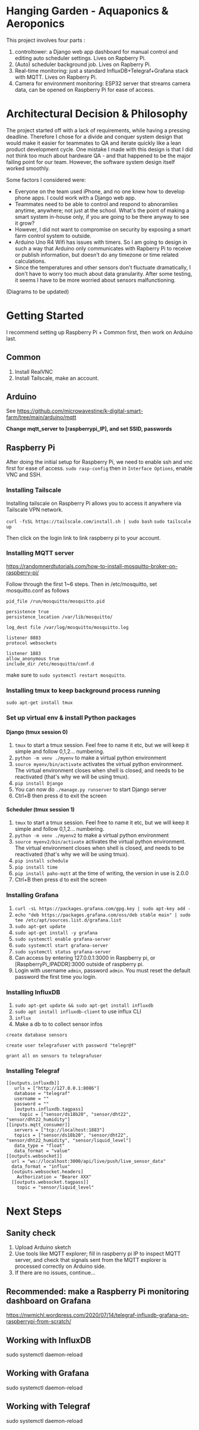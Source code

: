 # Hanging Garden - Aquaponics & Aeroponics

This project involves four parts :

1. controltower: a Django web app dashboard for manual control and editing auto scheduler settings. Lives on Rapberry Pi.
2. (Auto) scheduler background job. Lives on Rapberry Pi.
3. Real-time monitoring: just a standard InfluxDB+Telegraf+Grafana stack with MQTT. Lives on Rapberry Pi.
4. Camera for environment monitoring: ESP32 server that streams camera data, can be opened on Raspberry Pi for ease of access.

# Architectural Decision & Philosophy

The project started off with a lack of requirements, while having a pressing deadline. Therefore I chose for a divide and conquer system design that would make it easier for teammates to QA and iterate quickly like a lean product development cycle. One mistake I made with this design is that I did not think too much about hardware QA - and that happened to be the major failing point for our team. However, the software system design itself worked smoothly.

Some factors I considered were:

- Everyone on the team used iPhone, and no one knew how to develop phone apps. I could work with a Django web app.
- Teammates need to be able to control and respond to abnoramlies anytime, anywhere; not just at the school. What's the point of making a smart system in-house only, if you are going to be there anyway to see it grow?
- However, I did not want to compromise on security by exposing a smart farm control system to outside.
- Arduino Uno R4 Wifi has issues with timers. So I am going to design in such a way that Arduino only communicates with Rapberry Pi to receive or publish information, but doesn't do any timezone or time related calculations.
- Since the temperatures and other sensors don't fluctuate dramatically, I don't have to worry too much about data granularity. After some testing, it seems I have to be more worried about sensors malfunctioning.

(Diagrams to be updated)

# Getting Started

I recommend setting up Raspberry Pi + Common first, then work on Arduino last.

## Common

1. Install RealVNC
2. Install Tailscale, make an account.

## Arduino

See https://github.com/microwavestine/k-digital-smart-farm/tree/main/arduino/mqtt

**Change mqtt_server to [raspberrypi_IP], and set SSID, passwords**

## Raspberry Pi

After doing the initial setup for Raspberry Pi, we need to enable ssh and vnc first for ease of access. `sudo rasp-config` then in `Interface Options`, enable VNC and SSH.

### Installing Tailscale

Installing tailscale on Raspberry Pi allows you to access it anywhere via Tailscale VPN network.

`curl -fsSL https://tailscale.com/install.sh | sudo bash`
`sudo tailscale up`

Then click on the login link to link raspberry pi to your account.

### Installing MQTT server

https://randomnerdtutorials.com/how-to-install-mosquitto-broker-on-raspberry-pi/

Follow through the first 1~6 steps. Then in /etc/mosquitto, set mosquitto.conf as follows

```
pid_file /run/mosquitto/mosquitto.pid

persistence true
persistence_location /var/lib/mosquitto/

log_dest file /var/log/mosquitto/mosquitto.log

listener 8883
protocol websockets

listener 1883
allow_anonymous true
include_dir /etc/mosquitto/conf.d
```

make sure to `sudo systemctl restart mosquitto`.

### Installing tmux to keep background process running
`sudo apt-get install tmux`

### Set up virtual env & install Python packages
#### Django (tmux session 0)
1. `tmux` to start a tmux session. Feel free to name it etc, but we will keep it simple and follow 0,1,2... numbering.
2. `python -m venv ./myenv` to make a virtual python environment
3. `source myenv/bin/activate` activates the virtual python environment. The virtual environment closes when shell is closed, and needs to be reactivated (that's why we will be using tmux).
4. `pip install Django`
5. You can now do `./manage.py runserver` to start Django server
6. Ctrl+B then press d to exit the screen

#### Scheduler (tmux session 1)
1. `tmux` to start a tmux session. Feel free to name it etc, but we will keep it simple and follow 0,1,2... numbering.
2. `python -m venv ./myenv2` to make a virtual python environment
3. `source myenv2/bin/activate` activates the virtual python environment. The virtual environment closes when shell is closed, and needs to be reactivated (that's why we will be using tmux).
4. `pip install schedule`
5. `pip install time`
6. `pip install paho-mqtt` at the time of writing, the version in use is 2.0.0
6. Ctrl+B then press d to exit the screen

### Installing Grafana
1. `curl -sL https://packages.grafana.com/gpg.key | sudo apt-key add -`
2. `echo "deb https://packages.grafana.com/oss/deb stable main" | sudo tee /etc/apt/sources.list.d/grafana.list`
3. `sudo apt-get update`
4. `sudo apt-get install -y grafana`
5. `sudo systemctl enable grafana-server`
6. `sudo systemctl start grafana-server`
7. `sudo systemctl status grafana-server`
8. Can access by entering 127.0.0.1:3000 in Raspberry pi, or [RaspberryPi_IPADDR]:3000 outside of raspberry pi.
9. Login with username `admin`, password `admin`. You must reset the default password the first time you login.

### Installing InfluxDB
1. `sudo apt-get update && sudo apt-get install influxdb`
2. `sudo apt install influxdb-client` to use influx CLI
3. `influx`
4. Make a db to to collect sensor infos
```
create database sensors

create user telegrafuser with password "telegr@f"

grant all on sensors to telegrafuser
```


### Installing Telegraf
```
[[outputs.influxdb]]
   urls = ["http://127.0.0.1:8086"]
   database = "telegraf"
   username = ""
   password = ""
   [outputs.influxdb.tagpass]
     topic = ["sensor/ds18b20", "sensor/dht22", "sensor/dht22_humidity"]
[[inputs.mqtt_consumer]]
   servers = ["tcp://localhost:1883"]
   topics = ["sensor/ds18b20", "sensor/dht22", "sensor/dht22_humidity", "sensor/liquid_level"]
   data_type = "float"
   data_format = "value"
[[outputs.websocket]]
  url = "ws://localhost:3000/api/live/push/live_sensor_data"
  data_format = "influx"
  [outputs.websocket.headers]
    Authorization = "Bearer XXX"
  [[outputs.websocket.tagpass]]
    topic = "sensor/liquid_level"

```

# Next Steps

## Sanity check

1. Upload Arduino sketch
2. Use tools like MQTT explorer; fill in raspberry pi IP to inspect MQTT server, and check that signals sent from the MQTT explorer is processed correctly on Arduino side.
3. If there are no issues, continue...

## Recommended: make a Raspberry Pi monitoring dashboard on Grafana
https://nwmichl.wordpress.com/2020/07/14/telegraf-influxdb-grafana-on-raspberrypi-from-scratch/

## Working with InfluxDB
sudo systemctl daemon-reload
## Working with Grafana
sudo systemctl daemon-reload
## Working with Telegraf
sudo systemctl daemon-reload
